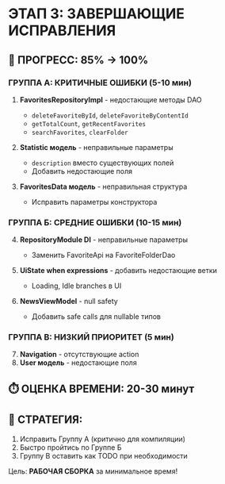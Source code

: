 # ЭТАП 3: ЗАВЕРШАЮЩИЕ ИСПРАВЛЕНИЯ

## 🎯 ПРОГРЕСС: 85% -> 100%

### ГРУППА А: КРИТИЧНЫЕ ОШИБКИ (5-10 мин)

1. **FavoritesRepositoryImpl** - недостающие методы DAO
   - `deleteFavoriteById`, `deleteFavoriteByContentId`
   - `getTotalCount`, `getRecentFavorites` 
   - `searchFavorites`, `clearFolder`

2. **Statistic модель** - неправильные параметры
   - `description` вместо существующих полей
   - Добавить недостающие поля

3. **FavoritesData модель** - неправильная структура
   - Исправить параметры конструктора

### ГРУППА Б: СРЕДНИЕ ОШИБКИ (10-15 мин)

4. **RepositoryModule DI** - неправильные параметры
   - Заменить FavoriteApi на FavoriteFolderDao

5. **UiState when expressions** - добавить недостающие ветки
   - Loading, Idle branches в UI

6. **NewsViewModel** - null safety
   - Добавить safe calls для nullable типов

### ГРУППА В: НИЗКИЙ ПРИОРИТЕТ (5 мин)

7. **Navigation** - отсутствующие action
8. **User модель** - недостающие поля

## ⏱️ ОЦЕНКА ВРЕМЕНИ: 20-30 минут

## 🎯 СТРАТЕГИЯ:
1. Исправить Группу А (критично для компиляции)
2. Быстро пройтись по Группе Б  
3. Группу В оставить как TODO при необходимости

Цель: **РАБОЧАЯ СБОРКА** за минимальное время!